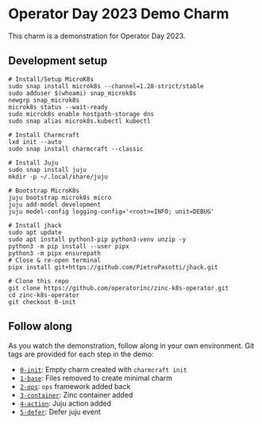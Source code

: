 # Operator Day 2023 Demo Charm
This charm is a demonstration for Operator Day 2023.

## Development setup
```shell
# Install/Setup MicroK8s
sudo snap install microk8s --channel=1.28-strict/stable
sudo adduser $(whoami) snap_microk8s
newgrp snap_microk8s
microk8s status --wait-ready
sudo microk8s enable hostpath-storage dns
sudo snap alias microk8s.kubectl kubectl

# Install Charmcraft
lxd init --auto
sudo snap install charmcraft --classic

# Install Juju
sudo snap install juju
mkdir -p ~/.local/share/juju

# Bootstrap MicroK8s
juju bootstrap microk8s micro
juju add-model development
juju model-config logging-config='<root>=INFO; unit=DEBUG'

# Install jhack
sudo apt update
sudo apt install python3-pip python3-venv unzip -y
python3 -m pip install --user pipx
python3 -m pipx ensurepath
# Close & re-open terminal
pipx install git+https://github.com/PietroPasotti/jhack.git

# Clone this repo
git clone https://github.com/operatorinc/zinc-k8s-operator.git
cd zinc-k8s-operator
git checkout 0-init
```

## Follow along
As you watch the demonstration, follow along in your own environment.  Git tags are provided for each step in the demo:
* [`0-init`](https://github.com/operatorinc/zinc-k8s-operator/tree/0-init): Empty charm created with `charmcraft init`
* [`1-base`](https://github.com/operatorinc/zinc-k8s-operator/tree/1-base): Files removed to create minimal charm
* [`2-ops`](https://github.com/operatorinc/zinc-k8s-operator/tree/2-ops): `ops` framework added back
* [`3-container`](https://github.com/operatorinc/zinc-k8s-operator/tree/3-container): Zinc container added
* [`4-action`](https://github.com/operatorinc/zinc-k8s-operator/tree/4-action): Juju action added
* [`5-defer`](https://github.com/operatorinc/zinc-k8s-operator/tree/5-defer): Defer juju event
